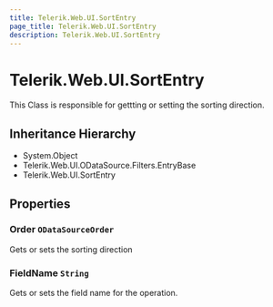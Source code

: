 ```yaml
---
title: Telerik.Web.UI.SortEntry
page_title: Telerik.Web.UI.SortEntry
description: Telerik.Web.UI.SortEntry
---
```


# Telerik.Web.UI.SortEntry

This Class is responsible for gettting or setting the sorting direction.

## Inheritance Hierarchy

* System.Object
* Telerik.Web.UI.ODataSource.Filters.EntryBase
* Telerik.Web.UI.SortEntry

## Properties

###  Order `ODataSourceOrder`

Gets or sets the sorting direction

###  FieldName `String`

Gets or sets the field name for the operation.

